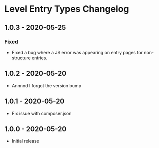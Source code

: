 # Level Entry Types Changelog

## 1.0.3 - 2020-05-25

### Fixed

- Fixed a bug where a JS error was appearing on entry pages for non-structure entries.

## 1.0.2 - 2020-05-20

- Annnnd I forgot the version bump

## 1.0.1 - 2020-05-20

- Fix issue with composer.json

## 1.0.0 - 2020-05-20

- Initial release
